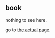 ## book

nothing to see here.

go to [the actual page][page].

[page]: https://mchccn.github.io/typehackery
